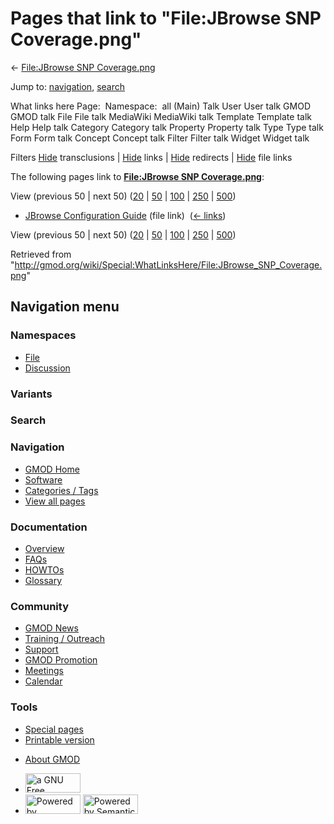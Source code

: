 <div id="mw-page-base" class="noprint">

</div>

<div id="mw-head-base" class="noprint">

</div>

<div id="content" class="mw-body" role="main">

<span id="top"></span>

<div id="mw-js-message" style="display:none;">

</div>



# <span dir="auto">Pages that link to "File:JBrowse SNP Coverage.png"</span>

<div id="bodyContent">

<div id="contentSub">

← [File:JBrowse SNP
Coverage.png](/wiki/File:JBrowse_SNP_Coverage.png "File:JBrowse SNP Coverage.png")

</div>

<div id="jump-to-nav" class="mw-jump">

Jump to: [navigation](#mw-navigation), [search](#p-search)

</div>

<div id="mw-content-text">

What links here Page:  Namespace:  all (Main) Talk User User talk GMOD
GMOD talk File File talk MediaWiki MediaWiki talk Template Template talk
Help Help talk Category Category talk Property Property talk Type Type
talk Form Form talk Concept Concept talk Filter Filter talk Widget
Widget talk

Filters
[Hide](/mediawiki/index.php?title=Special:WhatLinksHere/File:JBrowse_SNP_Coverage.png&hidetrans=1 "Special:WhatLinksHere/File:JBrowse SNP Coverage.png")
transclusions \|
[Hide](/mediawiki/index.php?title=Special:WhatLinksHere/File:JBrowse_SNP_Coverage.png&hidelinks=1 "Special:WhatLinksHere/File:JBrowse SNP Coverage.png")
links \|
[Hide](/mediawiki/index.php?title=Special:WhatLinksHere/File:JBrowse_SNP_Coverage.png&hideredirs=1 "Special:WhatLinksHere/File:JBrowse SNP Coverage.png")
redirects \|
[Hide](/mediawiki/index.php?title=Special:WhatLinksHere/File:JBrowse_SNP_Coverage.png&hideimages=1 "Special:WhatLinksHere/File:JBrowse SNP Coverage.png")
file links

The following pages link to **[File:JBrowse SNP
Coverage.png](/wiki/File:JBrowse_SNP_Coverage.png "File:JBrowse SNP Coverage.png")**:

View (previous 50 \| next 50)
([20](/mediawiki/index.php?title=Special:WhatLinksHere/File:JBrowse_SNP_Coverage.png&limit=20 "Special:WhatLinksHere/File:JBrowse SNP Coverage.png")
\|
[50](/mediawiki/index.php?title=Special:WhatLinksHere/File:JBrowse_SNP_Coverage.png&limit=50 "Special:WhatLinksHere/File:JBrowse SNP Coverage.png")
\|
[100](/mediawiki/index.php?title=Special:WhatLinksHere/File:JBrowse_SNP_Coverage.png&limit=100 "Special:WhatLinksHere/File:JBrowse SNP Coverage.png")
\|
[250](/mediawiki/index.php?title=Special:WhatLinksHere/File:JBrowse_SNP_Coverage.png&limit=250 "Special:WhatLinksHere/File:JBrowse SNP Coverage.png")
\|
[500](/mediawiki/index.php?title=Special:WhatLinksHere/File:JBrowse_SNP_Coverage.png&limit=500 "Special:WhatLinksHere/File:JBrowse SNP Coverage.png"))

- [JBrowse Configuration
  Guide](/wiki/JBrowse_Configuration_Guide "JBrowse Configuration Guide")
  (file link) ‎ <span class="mw-whatlinkshere-tools">([←
  links](/mediawiki/index.php?title=Special:WhatLinksHere&target=JBrowse+Configuration+Guide "Special:WhatLinksHere"))</span>

View (previous 50 \| next 50)
([20](/mediawiki/index.php?title=Special:WhatLinksHere/File:JBrowse_SNP_Coverage.png&limit=20 "Special:WhatLinksHere/File:JBrowse SNP Coverage.png")
\|
[50](/mediawiki/index.php?title=Special:WhatLinksHere/File:JBrowse_SNP_Coverage.png&limit=50 "Special:WhatLinksHere/File:JBrowse SNP Coverage.png")
\|
[100](/mediawiki/index.php?title=Special:WhatLinksHere/File:JBrowse_SNP_Coverage.png&limit=100 "Special:WhatLinksHere/File:JBrowse SNP Coverage.png")
\|
[250](/mediawiki/index.php?title=Special:WhatLinksHere/File:JBrowse_SNP_Coverage.png&limit=250 "Special:WhatLinksHere/File:JBrowse SNP Coverage.png")
\|
[500](/mediawiki/index.php?title=Special:WhatLinksHere/File:JBrowse_SNP_Coverage.png&limit=500 "Special:WhatLinksHere/File:JBrowse SNP Coverage.png"))

</div>

<div class="printfooter">

Retrieved from
"<http://gmod.org/wiki/Special:WhatLinksHere/File:JBrowse_SNP_Coverage.png>"

</div>

<div id="catlinks" class="catlinks catlinks-allhidden">

</div>

<div class="visualClear">

</div>

</div>

</div>

<div id="mw-navigation">

## Navigation menu

<div id="mw-head">



<div id="left-navigation">

<div id="p-namespaces" class="vectorTabs" role="navigation"
aria-labelledby="p-namespaces-label">

### Namespaces

- <span id="ca-nstab-image"><a href="/wiki/File:JBrowse_SNP_Coverage.png" accesskey="c"
  title="View the file page [c]">File</a></span>
- <span id="ca-talk"><a
  href="/mediawiki/index.php?title=File_talk:JBrowse_SNP_Coverage.png&amp;action=edit&amp;redlink=1"
  accesskey="t"
  title="Discussion about the content page [t]">Discussion</a></span>

</div>

<div id="p-variants" class="vectorMenu emptyPortlet" role="navigation"
aria-labelledby="p-variants-label">

### 

### Variants[](#)

<div class="menu">

</div>

</div>

</div>

<div id="right-navigation">





</div>

<div id="p-search" role="search">

### Search

<div id="simpleSearch">

</div>

</div>

</div>

</div>

<div id="mw-panel">

<div id="p-logo" role="banner">

<a href="/wiki/Main_Page"
style="background-image: url(http://gmod.org/images/GMOD-cogs.png);"
title="Visit the main page"></a>

</div>

<div id="p-Navigation" class="portal" role="navigation"
aria-labelledby="p-Navigation-label">

### Navigation

<div class="body">

- <span id="n-GMOD-Home">[GMOD Home](/wiki/Main_Page)</span>
- <span id="n-Software">[Software](/wiki/GMOD_Components)</span>
- <span id="n-Categories-.2F-Tags">[Categories /
  Tags](/wiki/Categories)</span>
- <span id="n-View-all-pages">[View all
  pages](/wiki/Special:AllPages)</span>

</div>

</div>

<div id="p-Documentation" class="portal" role="navigation"
aria-labelledby="p-Documentation-label">

### Documentation

<div class="body">

- <span id="n-Overview">[Overview](/wiki/Overview)</span>
- <span id="n-FAQs">[FAQs](/wiki/Category:FAQ)</span>
- <span id="n-HOWTOs">[HOWTOs](/wiki/Category:HOWTO)</span>
- <span id="n-Glossary">[Glossary](/wiki/Glossary)</span>

</div>

</div>

<div id="p-Community" class="portal" role="navigation"
aria-labelledby="p-Community-label">

### Community

<div class="body">

- <span id="n-GMOD-News">[GMOD News](/wiki/GMOD_News)</span>
- <span id="n-Training-.2F-Outreach">[Training /
  Outreach](/wiki/Training_and_Outreach)</span>
- <span id="n-Support">[Support](/wiki/Support)</span>
- <span id="n-GMOD-Promotion">[GMOD
  Promotion](/wiki/GMOD_Promotion)</span>
- <span id="n-Meetings">[Meetings](/wiki/Meetings)</span>
- <span id="n-Calendar">[Calendar](/wiki/Calendar)</span>

</div>

</div>

<div id="p-tb" class="portal" role="navigation"
aria-labelledby="p-tb-label">

### Tools

<div class="body">

- <span id="t-specialpages"><a href="/wiki/Special:SpecialPages" accesskey="q"
  title="A list of all special pages [q]">Special pages</a></span>
- <span id="t-print"><a
  href="/mediawiki/index.php?title=Special:WhatLinksHere/File:JBrowse_SNP_Coverage.png&amp;printable=yes"
  rel="alternate" accesskey="p"
  title="Printable version of this page [p]">Printable version</a></span>

</div>

</div>

</div>

</div>

<div id="footer" role="contentinfo">

- <span id="footer-places-about">[About
  GMOD](/wiki/GMOD:About "GMOD:About")</span>

<!-- -->

- <span id="footer-copyrightico">[<img src="http://www.gnu.org/graphics/gfdl-logo-small.png" width="88"
  height="31" alt="a GNU Free Documentation License" />](http://www.gnu.org/licenses/fdl-1.3.html)</span>
- <span id="footer-poweredbyico">[<img src="/mediawiki/skins/common/images/poweredby_mediawiki_88x31.png"
  width="88" height="31" alt="Powered by MediaWiki" />](//www.mediawiki.org/)
  [<img
  src="/mediawiki/extensions/SemanticMediaWiki/includes/../resources/images/smw_button.png"
  width="88" height="31" alt="Powered by Semantic MediaWiki" />](https://www.semantic-mediawiki.org/wiki/Semantic_MediaWiki)</span>

<div style="clear:both">

</div>

</div>

